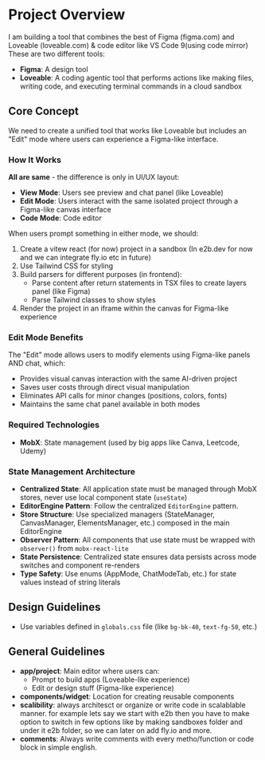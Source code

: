 # Project Overview

I am building a tool that combines the best of Figma (figma.com) and Loveable (loveable.com) & code editor like VS Code 9(using code mirror) These are two different tools:

- **Figma**: A design tool
- **Loveable**: A coding agentic tool that performs actions like making files, writing code, and executing terminal commands in a cloud sandbox

## Core Concept

We need to create a unified tool that works like Loveable but includes an "Edit" mode where users can experience a Figma-like interface.

### How It Works

**All are same** - the difference is only in UI/UX layout:

- **View Mode**: Users see preview and chat panel (like Loveable)
- **Edit Mode**: Users interact with the same isolated project through a Figma-like canvas interface
- **Code Mode**: Code editor

When users prompt something in either mode, we should:

1. Create a vitew react (for now) project in a sandbox (In e2b.dev for now and we can integrate fly.io etc in future)
2. Use Tailwind CSS for styling
3. Build parsers for different purposes (in frontend):
   - Parse content after return statements in TSX files to create layers panel (like Figma)
   - Parse Tailwind classes to show styles
4. Render the project in an iframe within the canvas for Figma-like experience

### Edit Mode Benefits

The "Edit" mode allows users to modify elements using Figma-like panels AND chat, which:

- Provides visual canvas interaction with the same AI-driven project
- Saves user costs through direct visual manipulation
- Eliminates API calls for minor changes (positions, colors, fonts)
- Maintains the same chat panel available in both modes

### Required Technologies

- **MobX**: State management (used by big apps like Canva, Leetcode, Udemy)

### State Management Architecture

- **Centralized State**: All application state must be managed through MobX stores, never use local component state (`useState`)
- **EditorEngine Pattern**: Follow the centralized `EditorEngine` pattern.
- **Store Structure**: Use specialized managers (StateManager, CanvasManager, ElementsManager, etc.) composed in the main EditorEngine
- **Observer Pattern**: All components that use state must be wrapped with `observer()` from `mobx-react-lite`
- **State Persistence**: Centralized state ensures data persists across mode switches and component re-renders
- **Type Safety**: Use enums (AppMode, ChatModeTab, etc.) for state values instead of string literals

## Design Guidelines

- Use variables defined in `globals.css` file (like `bg-bk-40`, `text-fg-50`, etc.)

## General Guidelines

- **app/project**: Main editor where users can:
  - Prompt to build apps (Loveable-like experience)
  - Edit or design stuff (Figma-like experience)
- **components/widget**: Location for creating reusable components
- **scalibility**: always architesct or organize or write code in scalablable manner. for example lets say we start with e2b then you have to make option to switch in few options like by making sandboxes folder and under it e2b folder, so we can later on add fly.io and more.
- **comments**: Always write comments with every metho/function or code block in simple english.
